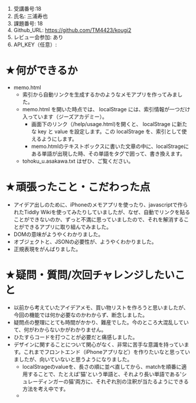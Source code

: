 1. 受講番号:18 
1. 氏名: 三浦寿也
1. 課題番号: 18 
1. Github_URL: https://github.com/TM4423/kougi2
1. レビュー会参加: あり
1. API_KEY（任意）:
# ★何ができるか
- memo.html
  - 索引から自動リンクを生成するかのようなメモアプリを作ってみました。 
  - memo.html を開いた時点では、 localStrage には、索引情報が一つだけ入っています（ジーズアカデミー）。
    - 画面下のリンク（/help/usage.html)を開くと、 localStrage に新たな key と value を設定します。この localStrage を、索引として使えるようにします。
    - memo.htmlのテキストボックスに書いた文章の中に、localStrageにある単語が出現した時、その単語を<a></a>タグで囲って、書き換えます。
  - tohoku_u.asakawa.txt はぜひ、ご覧ください。
# ★頑張ったこと・こだわった点
- アイデア出しのために、iPhoneのメモアプリを使ったり、javascriptで作られたTiddly Wikiを使ってみたりしていましたが、なぜ、自動でリンクを貼ることができないのか、ずっと不満に思っていましたので、それを解消することができるアプリに取り組んでみました。
- DOMの意味がようやくわかりました。
- オブジェクトと、JSONの必要性が、ようやくわかりました。
- 正規表現をがんばりました。
# ★疑問・質問/次回チャレンジしたいこと
- 以前から考えていたアイデアメモ、買い物リストを作ろうと思いましたが、今回の機能では何か必要なのかわからず、断念しました。
- 疑問点の整理にとても時間がかかり、難産でした。今のところ大混乱していて、何がわからないかがわかりません。
- ひたすらコードを打つことが必要だと痛感しました。
- デザインに関することについて関心がなく、非常に苦手な意識を持っています。これまでフロントエンド（iPhoneアプリなど）を作りたいなと思っていましたが、向いていないと思うようになりました。
  - localStrageのvalueを、長さの順に並べ直してから、matchを順番に適用することで、たとえば'猫'という単語と、それより長い単語である'シュレーディンガーの猫'両方に、それぞれ別の注釈が当たるようにできる方法を考え中です。
  - 
